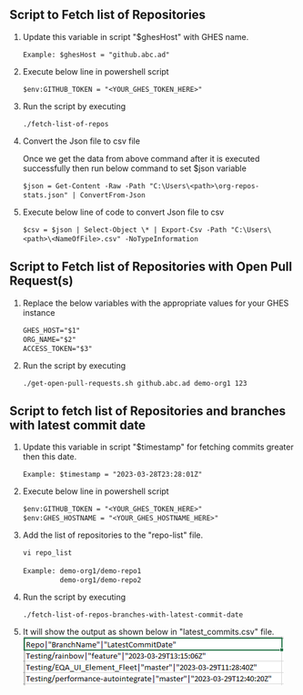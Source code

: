 <h2>Script to Fetch list of Repositories</h2>

1.  Update this variable in script "$ghesHost" with GHES name.

        Example: $ghesHost = "github.abc.ad"

2.  Execute below line in powershell script

        $env:GITHUB_TOKEN = "<YOUR_GHES_TOKEN_HERE>"

3.  Run the script by executing

        ./fetch-list-of-repos

4.  Convert the Json file to csv file

    Once we get the data from above command after it is executed successfully then run below command to set $json variable

        $json = Get-Content -Raw -Path "C:\Users\<path>\org-repos-stats.json" | ConvertFrom-Json

5.  Execute below line of code to convert Json file to csv

        $csv = $json | Select-Object \* | Export-Csv -Path "C:\Users\<path>\<NameOfFile>.csv" -NoTypeInformation

<h2>Script to Fetch list of Repositories with Open Pull Request(s)</h2>

1.  Replace the below variables with the appropriate values for your GHES instance

        GHES_HOST="$1"
        ORG_NAME="$2"
        ACCESS_TOKEN="$3"

2.  Run the script by executing

        ./get-open-pull-requests.sh github.abc.ad demo-org1 123

<h2>Script to fetch list of Repositories and branches with latest commit date</h2>

1.  Update this variable in script "$timestamp" for fetching commits greater then this date.

        Example: $timestamp = "2023-03-28T23:28:01Z"

2.  Execute below line in powershell script

        $env:GITHUB_TOKEN = "<YOUR_GHES_TOKEN_HERE>"
        $env:GHES_HOSTNAME = "<YOUR_GHES_HOSTNAME_HERE>"

3.  Add the list of repositories to the "repo-list" file.

        vi repo_list

        Example: demo-org1/demo-repo1
                 demo-org1/demo-repo2

4.  Run the script by executing

        ./fetch-list-of-repos-branches-with-latest-commit-date

5.  It will show the output as shown below in "latest_commits.csv" file.
    ![Alt text](/latestcommitsdata.png "List commits of branches")
